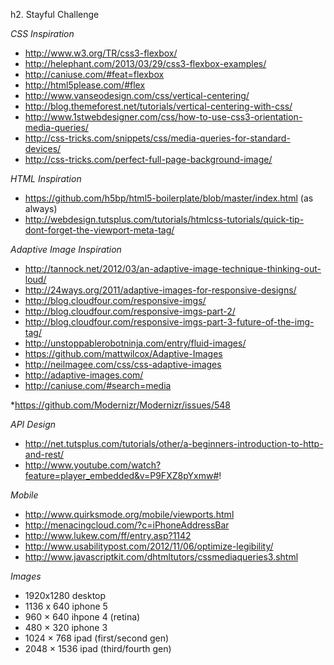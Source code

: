 h2. Stayful Challenge

*CSS Inspiration*

* http://www.w3.org/TR/css3-flexbox/
* http://helephant.com/2013/03/29/css3-flexbox-examples/
* http://caniuse.com/#feat=flexbox
* http://html5please.com/#flex
* http://www.vanseodesign.com/css/vertical-centering/
* http://blog.themeforest.net/tutorials/vertical-centering-with-css/
* http://www.1stwebdesigner.com/css/how-to-use-css3-orientation-media-queries/
* http://css-tricks.com/snippets/css/media-queries-for-standard-devices/
* http://css-tricks.com/perfect-full-page-background-image/

*HTML Inspiration*

* https://github.com/h5bp/html5-boilerplate/blob/master/index.html (as always)
* http://webdesign.tutsplus.com/tutorials/htmlcss-tutorials/quick-tip-dont-forget-the-viewport-meta-tag/

*Adaptive Image Inspiration*

* http://tannock.net/2012/03/an-adaptive-image-technique-thinking-out-loud/
* http://24ways.org/2011/adaptive-images-for-responsive-designs/
* http://blog.cloudfour.com/responsive-imgs/
* http://blog.cloudfour.com/responsive-imgs-part-2/
* http://blog.cloudfour.com/responsive-imgs-part-3-future-of-the-img-tag/
* http://unstoppablerobotninja.com/entry/fluid-images/ 
* https://github.com/mattwilcox/Adaptive-Images
* http://neilmagee.com/css/css-adaptive-images
* http://adaptive-images.com/
* http://caniuse.com/#search=media


*https://github.com/Modernizr/Modernizr/issues/548

*API Design*

* http://net.tutsplus.com/tutorials/other/a-beginners-introduction-to-http-and-rest/
* http://www.youtube.com/watch?feature=player_embedded&v=P9FXZ8pYxmw#!

*Mobile*

* http://www.quirksmode.org/mobile/viewports.html
* http://menacingcloud.com/?c=iPhoneAddressBar
* http://www.lukew.com/ff/entry.asp?1142
* http://www.usabilitypost.com/2012/11/06/optimize-legibility/
* http://www.javascriptkit.com/dhtmltutors/cssmediaqueries3.shtml

*Images*

* 1920x1280 desktop
* 1136 x 640 iphone 5
* 960 × 640 ihpone 4 (retina)
* 480 × 320 iphone 3
* 1024 × 768 ipad (first/second gen)
* 2048 × 1536 ipad (third/fourth gen)

